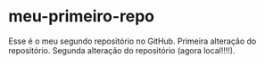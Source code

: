 # meu-primeiro-repo
Esse é o meu segundo repositório no GitHub.
Primeira alteração do repositório.
Segunda alteração do repositório (agora local!!!!).